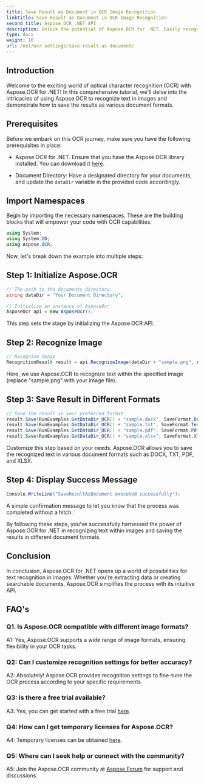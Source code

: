 ```yaml
---
title: Save Result as Document in OCR Image Recognition
linktitle: Save Result as Document in OCR Image Recognition
second_title: Aspose.OCR .NET API
description: Unlock the potential of Aspose.OCR for .NET. Easily recognize text in images and save results in various document formats.
type: docs
weight: 10
url: /net/ocr-settings/save-result-as-document/
---
```

## Introduction

Welcome to the exciting world of optical character recognition (OCR) with Aspose.OCR for .NET! In this comprehensive tutorial, we'll delve into the intricacies of using Aspose.OCR to recognize text in images and demonstrate how to save the results as various document formats.

## Prerequisites

Before we embark on this OCR journey, make sure you have the following prerequisites in place:

- Aspose.OCR for .NET. Ensure that you have the Aspose.OCR library installed. You can download it [here](https://releases.aspose.com/ocr/net/).

- Document Directory: Have a designated directory for your documents, and update the `dataDir` variable in the provided code accordingly.

## Import Namespaces

Begin by importing the necessary namespaces. These are the building blocks that will empower your code with OCR capabilities.

```csharp
using System;
using System.IO;
using Aspose.OCR;
```

Now, let's break down the example into multiple steps:

## Step 1: Initialize Aspose.OCR

```csharp
// The path to the documents directory.
string dataDir = "Your Document Directory";

// Initialize an instance of AsposeOcr
AsposeOcr api = new AsposeOcr();
```

This step sets the stage by initializing the Aspose.OCR API.

## Step 2: Recognize Image

```csharp
// Recognize image
RecognitionResult result = api.RecognizeImage(dataDir + "sample.png", new RecognitionSettings { });
```

Here, we use Aspose.OCR to recognize text within the specified image (replace "sample.png" with your image file).

## Step 3: Save Result in Different Formats

```csharp
// Save the result in your preferred format
result.Save(RunExamples.GetDataDir_OCR() + "sample.docx", SaveFormat.Docx);
result.Save(RunExamples.GetDataDir_OCR() + "sample.txt", SaveFormat.Text);
result.Save(RunExamples.GetDataDir_OCR() + "sample.pdf", SaveFormat.Pdf);
result.Save(RunExamples.GetDataDir_OCR() + "sample.xlsx", SaveFormat.Xlsx);
```

Customize this step based on your needs. Aspose.OCR allows you to save the recognized text in various document formats such as DOCX, TXT, PDF, and XLSX.

## Step 4: Display Success Message

```csharp
Console.WriteLine("SaveResultAsDocument executed successfully");
```

A simple confirmation message to let you know that the process was completed without a hitch.

By following these steps, you've successfully harnessed the power of Aspose.OCR for .NET in recognizing text within images and saving the results in different document formats.

## Conclusion

In conclusion, Aspose.OCR for .NET opens up a world of possibilities for text recognition in images. Whether you're extracting data or creating searchable documents, Aspose.OCR simplifies the process with its intuitive API.

## FAQ's

### Q1. Is Aspose.OCR compatible with different image formats?

A1: Yes, Aspose.OCR supports a wide range of image formats, ensuring flexibility in your OCR tasks.

### Q2: Can I customize recognition settings for better accuracy?

A2: Absolutely! Aspose.OCR provides recognition settings to fine-tune the OCR process according to your specific requirements.

### Q3: Is there a free trial available?

A3: Yes, you can get started with a free trial [here](https://releases.aspose.com/).

### Q4: How can I get temporary licenses for Aspose.OCR?

A4: Temporary licenses can be obtained [here](https://purchase.aspose.com/temporary-license/).

### Q5: Where can I seek help or connect with the community?

A5: Join the Aspose.OCR community at [Aspose Forum](https://forum.aspose.com/c/ocr/16) for support and discussions.
